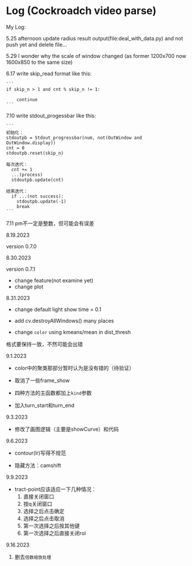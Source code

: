 # Log (Cockroadch video parse)



My Log:

5.25 afternoon update radius result output(file:deal_with_data.py) and not push yet and delete file...

5.29 I wonder why the scale of window changed (as former 1200x700 now 1600x850 to the same size)

6.17 write skip_read format like this: 

    ```
    if skip_n > 1 and cnt % skip_n != 1:
    
        continue
    ```

  7.10 write stdout_progessbar like this:

    ```
    初始化：
    stdoutpb = Stdout_progressbar(num, not(OutWindow and OutWindow.display))
    cnt = 0
    stdoutpb.reset(skip_n)
    
    每次迭代：
      cnt += 1
      ...(process)
      stdoutpb.update(cnt)
    
    结束迭代：
      if ...(not success):
        stdoutpb.update(-1)
        break
    ```

7.11 pm不一定是整数，但可能会有误差 



8.19.2023 

version 0.7.0


8.30.2023

version 0.7.1

- change feature(not examine yet)
- change plot

8.31.2023

- change default light show time = 0.1

- add cv.destroyAllWindows() many places

- change `color` using kmeans/mean in dist_thresh

格式要保持一致，不然可能会出错

9.1.2023

- color中的聚类那部分暂时认为是没有错的（待验证）

- 取消了一些frame_show

- 四种方法的主函数都加上`kind`参数

- 加入turn_start和turn_end

9.3.2023

- 修改了画图逻辑（主要是showCurve）和代码

9.6.2023

- contour(lr)写得不规范

- 隐藏方法：camshift

9.9.2023

- tract-point应该适应一下几种情况：
  1. 直接关闭窗口
  2. 按q关闭窗口
  3. 选择之后点击确定
  4. 选择之后点击取消
  5. 第一次选择之后按其他键
  6. 第一次选择之后直接关闭roi

9.16.2023

1. 删去`倍数缩放处理`

